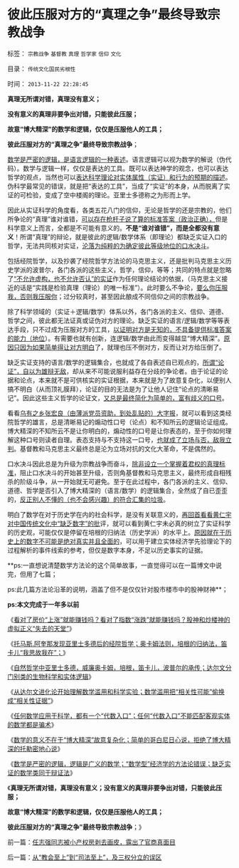 # 彼此压服对方的“真理之争”最终导致宗教战争

标签： `宗教战争` `基督教` `真理` `哲学家` `信仰` `文化` 

目录： `传统文化国民劣根性`

时间： `2013-11-22 22:28:45`

**真理无所谓对错，真理没有意义；**

**没有意义的真理非要争出对错，只能彼此压服；**

**故意“博大精深”的数学和逻辑，仅仅是压服他人的工具；**

**彼此压服对方的“真理之争”最终导致宗教战争**；

[数学是严密的逻辑，是语言逻辑的一种表述](../../../2010/6/19/“物理学”的科学标准；数学不是科学.md)。语言逻辑可以视为数学的解说（伪代码）。数学与逻辑一样，仅仅是表达的工具。既可以表达神学的观念，也可以表达哲学的观点，当然也可以[表达科学理论对实体属性（实证）和行为的预期的描述](../../../2010/5/4/科学开始于精确概念定义.md)。伪科学最常见的错误，就是把“表达的工具”，当成了“实证”的本身，从而脱离了实证的可检验，变成了空中楼阁的理论。亚里士多德称之为形而上学。

因此从实证科学的角度看，各类五花八门的信仰，无论是哲学的还是宗教的，他们所争论的“真理”谁对谁错，[可以存在枪杆子说了算的标准答案（政治正确），](../../../2009/11/16/当绝对的真理标准失效后“真理越辩越明”？.md)但是科学意义上而言，全都是不可能有意义的。**不是“谁对谁错”，而是全都没有意义**！所谓“真理”的辩论，就是彼此的逻辑/数学体系（即理论）都缺乏实证入口的哲学，无法共同核对实证，[沦落为纯粹的为确定彼此等级地位的口水决斗](../../../2009/1/28/笑谈中国道德口水仗之左中右派.md)。

包括经院哲学，以及抄袭了经院哲学方法论的马克思主义，还是批判马克思主义历史学派的波普尔，各门各派的这些主义，哲学，信仰，等等；共同的特点就是忽略了[“不允许虚构，也不允许否认”的实证](../../../2009/6/19/科学实证性排斥任何哲学诡辩.md)作为任何理论结论的依据，（马克思主义接近的话是“实践是检验真理（理论）的唯一标准”）。此时要么不争论，[要么你压服我，否则我压服你](../../../2011/1/30/狼的斗牙和狗的斗嘴.md)；过分较真时，甚至因此酿成不同信仰之间的宗教战争。

除了科学领域的（实证＋逻辑/数学）体系以外，各门各派的主义、信仰、道德、哲学之间，彼此都无法证真或证伪对方的理论。缺乏实证的语言/逻辑/数学等等表达手段，只不过成为压服对方的工具，[以证明对方是无知的，不具备提供标准答案的能力（地位](../../../2011/2/18/社会进步从解决身边最大的软柿子开始.md)）。有需要也就有创新，连逻辑/数学由此而变得越显“博大精深”。[原因只因为如果简单得让对方明白](../../../2011/3/4/请把话说清楚！沟通科学不是万能的.md)了，就理也压不倒对方，反而让对方给压倒了。

缺乏实证支持的语言/数学的逻辑集合，也就成了各自表述自已观点的，[所谓“论证”，自以为雄辩无敌](../../../2010/6/11/传统文化等级社会的pK辩论.md)，却从来不可能说服利益存在分歧的争论者。由于论证的论据和论点，本来就不是可供核实的实证根据，本来就是为了故意复杂化，以便别人搞不明白（从而顶礼膜拜），论证的目的无法是为了让他人记住“论点的清晰易记”。因此这些主义哲学的论证文，[又总是最终简化为简单的，富有歧义的口号](../../../2012/2/11/民主依赖利益契约，不依赖革命口号.md)。

看看[乌有之乡张宏良（由薄派党员资助，到处乱贴的）大字报](http://darthvad.blog.163.com/blog/static/53399470201272552519799/)，就可以看到这类经院哲学的雄言，总是清晰易记的煽动性口号（论点）和不知所云的逻辑论证组成。博大精深的不知所云不是让你明白的，煽动性的口号是让你表态的，至于你如何理解这种口号则读者自理。表态支持与不支持这一口号，[也就成了立场与否，敌我立判](../../../2011/1/30/原始群居动物的人类行为.md)。基督教和马克思主义最终总是沦为立场对抗的文化大革命，不是偶然的。

口水决斗因此总是为升级为宗教战争而奋斗，[除非设立一个掌握着君权的真理标准](../../../2012/2/10/中国国民主素质不亚于美国，文人素质与美国一样愚昧.md)，阻止口水决斗的开始甚至升级，否则角基督教和马克思主义，最终形成自相残杀的阶级斗争，从一开始就无可避免。至于在此过程中，各门各派的主义、信仰、道德、哲学是否引入了博大精深的（语言/数学）的逻辑集合，全然成了自已歪歪的，[反正别人不懂的（也不会感兴趣）的符合汇集的垃圾](../../../2010/2/3/迷恋哲学不是邪恶的，就是没用的.md)。

明白了数学在对于历史学在内的社会科学，是没有关联意义的，[再回首看看黄仁宇对中国传统文化中“缺乏数字”的批](../../../2009/3/23/黄仁宇的失误：宋明清帝国不是因为缺乏技术而选道德.md)评，就可以看到黄仁宇未必真的树立了实证科学的历史观，可能仅仅是停留在培根的归纳法（历史学派）的水平上。[原因就在于历史上的数字不可能是绝对真实并且全面的](../../../2010/8/11/历史“评论”无所谓真实.md)，可以用于建立实体经济学先验理论下的过程解析的事件线索的参考，但仅是数字本身，不足以历史事实的证据。

**ps:一直想说清楚数学方法论的这个简单故事，一直觉得可以在一篇博文中说完，但用了七篇；

ps:此几篇方法论沿革的说明，涵盖了但不是仅仅针对股市楼市中的股神财神**；

**ps:本文完成于一年多以前**

《[看对了房价“上涨”就能赚钱吗？看对了指数“涨跌”就能赚钱吗？股神和炒楼神的虚拟正义“失去的天堂”](../../../2012/10/11/股神和炒楼神的虚拟“失去的天堂”.md)》

《[托马斯.阿奎那发现亚里士多德后的经院哲学；奥卡姆法则，培根的归纳法，笛卡儿“我思故我在”；](../../../2012/10/12/滥用数学的起源和历史贡献；.md)》

《[自然哲学中亚里士多德，威廉奥卡姆，培根，笛卡儿，波普尔的承传；达尔文分门别类的生物科学和实体逻辑](../../../2012/10/12/亚里士多德，威廉奥卡姆，培根，笛卡儿，波普尔的承传.md)》

《[从达尔文进化论开始理解数学滥用和科学实验；数学滥用把“相关性可能”偷换成“相关性证据”](../../../2012/10/12/从进化论理解数学滥用和社会科学.md)》

《[任何数学应用于科学，都有一个“代数入口”；任何“代数入口”不能匹配客观实体的数学都是骗术](../../../2012/10/13/经济学的数学骗术，looklike的代数入口.md)》

《[数学的意义不在于“博大精深”故意复杂化；简单的哥白尼日心说，拒绝了博大精深的托勒密地心说](../../../2012/10/13/中世纪的哲学，神学，数学和科学不可分，哥白尼的日心说.md)》

《[数学是严密的逻辑，逻辑是广义的数学；“数学型”经济学的方法论错误；缺乏实证的数学类同于辩证法](../../../2012/10/13/数学是严密的逻辑，逻辑是广义的数学.md)》

《**真理无所谓对错，真理没有意义；没有意义的真理非要争出对错，只能彼此压服；**

**故意“博大精深”的数学和逻辑，仅仅是压服他人的工具；**

**彼此压服对方的“真理之争”最终导致宗教战争**；》



前一篇：[任志强同志被小产权房剥去画皮，露出了官商真面目](../../../2013/11/21/任志强同志被小产权房剥去画皮，露出了官商真面目.md)

后一篇：[从“教会至上”到“司法至上”，及三权分立的误区](../../../2013/11/22/从“教会至上”到“司法至上”，及三权分立的误区.md)